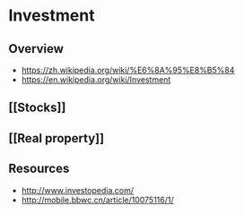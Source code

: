 # Investment


## Overview

- https://zh.wikipedia.org/wiki/%E6%8A%95%E8%B5%84
- https://en.wikipedia.org/wiki/Investment


## [[Stocks]]


## [[Real property]]


## Resources

- http://www.investopedia.com/
- http://mobile.bbwc.cn/article/10075116/1/

